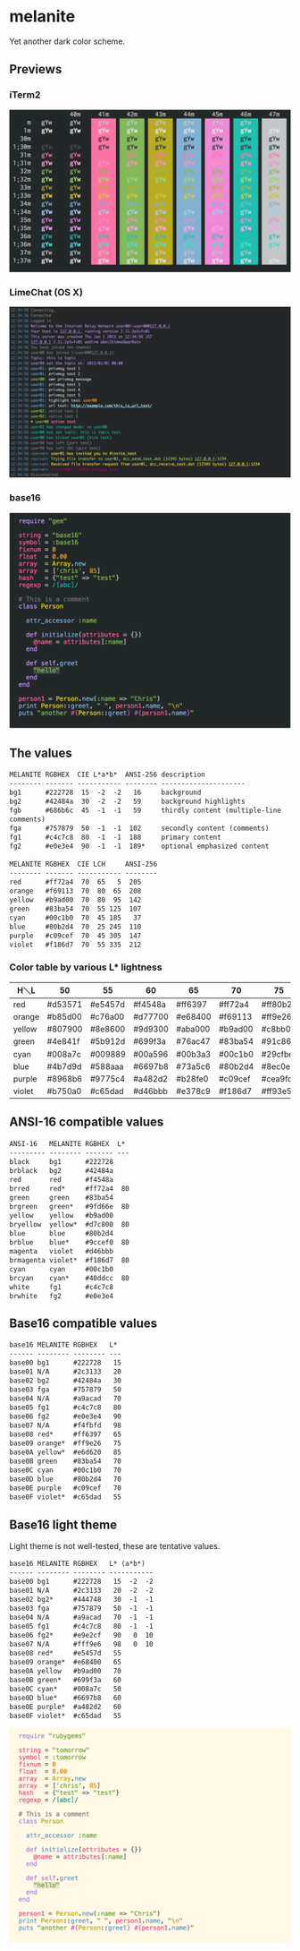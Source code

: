 # melanite
Yet another dark color scheme.

## Previews
### iTerm2
![melanite Preview (iTerm2)](https://raw.githubusercontent.com/lpm11/melanite/master/schemes/iterm2/melanite-preview.png)

### LimeChat (OS X)
![melanite Preview (LimeChat (OSX))](https://raw.githubusercontent.com/lpm11/melanite/master/schemes/limechat-osx/melanite-preview.png)

### base16
![melanite Preview (base16)](https://raw.githubusercontent.com/lpm11/melanite/master/schemes/base16/melanite-preview.png)

## The values
```
MELANITE RGBHEX  CIE L*a*b*  ANSI-256 description
-------- ------- ----------- -------- ---------------------
bg1      #222728  15  -2  -2   16     background
bg2      #42484a  30  -2  -2   59     background highlights
fgb      #686b6c  45  -1  -1   59     thirdly content (multiple-line comments)
fga      #757879  50  -1  -1  102     secondly content (comments)
fg1      #c4c7c8  80  -1  -1  188     primary content
fg2      #e0e3e4  90  -1  -1  189*    optional emphasized content

MELANITE RGBHEX  CIE LCH     ANSI-256
-------- ------- ----------- --------
red      #ff72a4  70  65   5  205
orange   #f69113  70  80  65  208
yellow   #b9ad00  70  80  95  142
green    #83ba54  70  55 125  107
cyan     #00c1b0  70  45 185   37
blue     #80b2d4  70  25 245  110
purple   #c09cef  70  45 305  147
violet   #f186d7  70  55 335  212
```

### Color table by various L* lightness
|  H＼L  |      50 |      55 |      60 |      65 |      70 |      75 |      80 |      85 |      90 |
| ------ | ------- | ------- | ------- | ------- | ------- | ------- | ------- | ------- | ------- |
|    red | #d53571 | #e5457d | #f4548a | #ff6397 | #ff72a4 | #ff80b2 | #ff8fbf | #ff9dcd | #ffabdb |
| orange | #b85d00 | #c76a00 | #d77700 | #e68400 | #f69113 | #ff9e26 | #ffac36 | #ffba44 | #ffc852 |
| yellow | #807900 | #8e8600 | #9d9300 | #aba000 | #b9ad00 | #c8bb00 | #d7c800 | #e6d620 | #f5e434 |
|  green | #4e841f | #5b912d | #699f3a | #76ac47 | #83ba54 | #91c861 | #9fd66e | #ade47b | #bbf288 |
|   cyan | #008a7c | #009889 | #00a596 | #00b3a3 | #00c1b0 | #29cfbe | #40ddcc | #53ebda | #64fae8 |
|   blue | #4b7d9d | #588aaa | #6697b8 | #73a5c6 | #80b2d4 | #8ec0e2 | #9ccef0 | #aadcff | #b8eaff |
| purple | #8968b6 | #9775c4 | #a482d2 | #b28fe0 | #c09cef | #cea9fd | #dcb7ff | #ebc5ff | #f9d3ff |
| violet | #b750a0 | #c65dad | #d46bbb | #e378c9 | #f186d7 | #ff93e5 | #ffa1f3 | #ffafff | #ffbdff |

## ANSI-16 compatible values
```
ANSI-16   MELANITE RGBHEX  L*
--------- -------- ------- ---
black     bg1      #222728
brblack   bg2      #42484a
red       red      #f4548a
brred     red*     #ff72a4  80
green     green    #83ba54
brgreen   green*   #9fd66e  80
yellow    yellow   #b9ad00
bryellow  yellow*  #d7c800  80
blue      blue     #80b2d4
brblue    blue*    #9ccef0  80
magenta   violet   #d46bbb
brmagenta violet*  #f186d7  80
cyan      cyan     #00c1b0
brcyan    cyan*    #40ddcc  80
white     fg1      #c4c7c8
brwhite   fg2      #e0e3e4
```

## Base16 compatible values
```
base16 MELANITE RGBHEX   L*
------ -------- -------- ---
base00 bg1      #222728   15
base01 N/A      #2c3133   20
base02 bg2      #42484a   30
base03 fga      #757879   50
base04 N/A      #a9acad   70
base05 fg1      #c4c7c8   80
base06 fg2      #e0e3e4   90
base07 N/A      #f4fbfd   98
base08 red*     #ff6397   65
base09 orange*  #ff9e26   75
base0A yellow*  #e6d620   85
base0B green    #83ba54   70
base0C cyan     #00c1b0   70
base0D blue     #80b2d4   70
base0E purple   #c09cef   70
base0F violet*  #c65dad   55
```

## Base16 light theme
Light theme is not well-tested, these are tentative values.

```
base16 MELANITE RGBHEX   L* (a*b*)
------ -------- -------- -----------
base00 bg1      #222728   15  -2  -2
base01 N/A      #2c3133   20  -2  -2
base02 bg2*     #444748   30  -1  -1
base03 fga      #757879   50  -1  -1
base04 N/A      #a9acad   70  -1  -1
base05 fg1      #c4c7c8   80  -1  -1
base06 fg2*     #e9e2cf   90   0  10
base07 N/A      #fff9e6   98   0  10
base08 red*     #e5457d   55
base09 orange*  #e68400   65
base0A yellow   #b9ad00   70
base0B green*   #699f3a   60
base0C cyan*    #008a7c   50
base0D blue*    #6697b8   60
base0E purple*  #a482d2   60
base0F violet*  #c65dad   55
```

![melanite-light Preview (base16)](https://raw.githubusercontent.com/lpm11/melanite/master/schemes/base16/melanite-light-preview.png)
